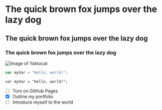 # The quick brown fox jumps over the lazy dog
## The quick brown fox jumps over the lazy dog
### The quick brown fox jumps over the lazy dog
![Image of Yaktocat](https://octodex.github.com/images/yaktocat.png)

``` javascript
var myVar = "Hello, world!";
```
```
var myVar = "Hello, world!";
```

- [ ] Turn on GitHub Pages
- [x] Outline my portfolio
- [ ] Introduce myself to the world
